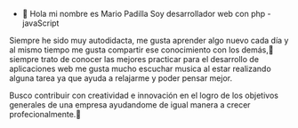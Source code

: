 - 👋 Hola mi nombre es Mario Padilla Soy desarrollador web con php - javaScript


Siempre he sido muy autodidacta, me gusta aprender algo nuevo cada día y al mismo tiempo me gusta compartir ese conocimiento con los demás,🌟
siempre trato de conocer las mejores practicar para el desarrollo de aplicaciones web me gusta mucho escuchar musica al estar realizando
alguna tarea ya que ayuda a relajarme y poder pensar mejor.

Busco contribuir con creatividad e innovación en el logro de los objetivos generales de una empresa ayudandome de igual manera a 
crecer profecionalmente.🌳
<!---
MarioD-dev/MarioD-dev is a ✨ special ✨ repository because its `README.md` (this file) appears on your GitHub profile.
You can click the Preview link to take a look at your changes.
--->
